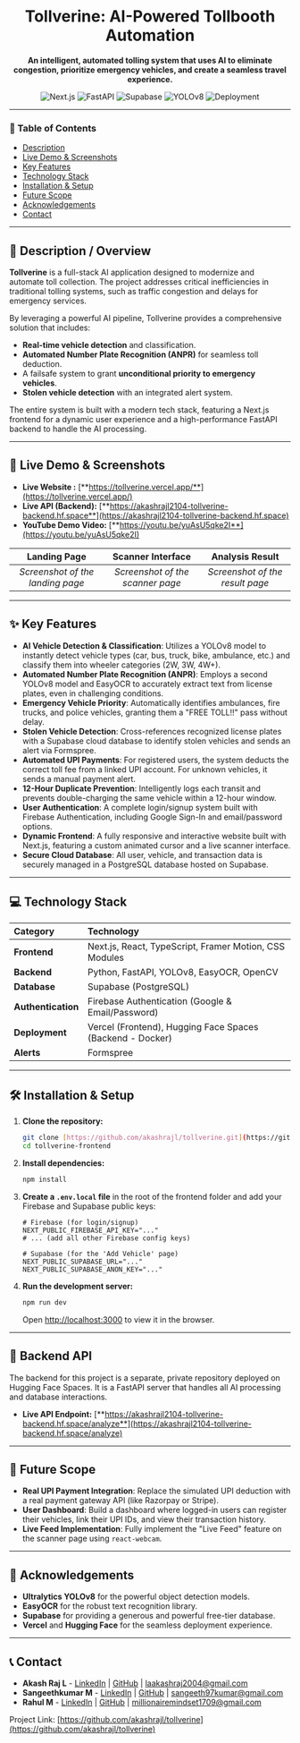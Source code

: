 <div align="center">

  # Tollverine: AI-Powered Tollbooth Automation
  
  **An intelligent, automated tolling system that uses AI to eliminate congestion, prioritize emergency vehicles, and create a seamless travel experience.**

  <p>
    <img src="https://img.shields.io/badge/Frontend-Next.js-black?style=for-the-badge&logo=next.js" alt="Next.js">
    <img src="https://img.shields.io/badge/Backend-FastAPI-green?style=for-the-badge&logo=fastapi" alt="FastAPI">
    <img src="https://img.shields.io/badge/Database-Supabase-brightgreen?style=for-the-badge&logo=supabase" alt="Supabase">
    <img src="https://img.shields.io/badge/AI_Model-YOLOv8-blueviolet?style=for-the-badge" alt="YOLOv8">
    <img src="https://img.shields.io/badge/Deployment-Vercel_&_HuggingFace-orange?style=for-the-badge&logo=vercel" alt="Deployment">
    </p>
</div>

---

### 📖 Table of Contents
- [Description](#-description--overview)
- [Live Demo & Screenshots](#-live-demo--screenshots)
- [Key Features](#-key-features)
- [Technology Stack](#-technology-stack)
- [Installation & Setup](#-installation--setup)
- [Future Scope](#-future-scope)
- [Acknowledgements](#-acknowledgements)
- [Contact](#-contact)

---

## 📜 Description / Overview

**Tollverine** is a full-stack AI application designed to modernize and automate toll collection. The project addresses critical inefficiencies in traditional tolling systems, such as traffic congestion and delays for emergency services.

By leveraging a powerful AI pipeline, Tollverine provides a comprehensive solution that includes:
- **Real-time vehicle detection** and classification.
- **Automated Number Plate Recognition (ANPR)** for seamless toll deduction.
- A failsafe system to grant **unconditional priority to emergency vehicles**.
- **Stolen vehicle detection** with an integrated alert system.

The entire system is built with a modern tech stack, featuring a Next.js frontend for a dynamic user experience and a high-performance FastAPI backend to handle the AI processing.

---

## 🚀 Live Demo & Screenshots

- **Live Website :** [**https://tollverine.vercel.app/**](https://tollverine.vercel.app/)
- **Live API (Backend):** [**https://akashrajl2104-tollverine-backend.hf.space**](https://akashrajl2104-tollverine-backend.hf.space)
- **YouTube Demo Video:** [**https://youtu.be/yuAsU5qke2I**](https://youtu.be/yuAsU5qke2I)

| Landing Page | Scanner Interface | Analysis Result |
| :---: | :---: | :---: |
| *Screenshot of the landing page* | *Screenshot of the scanner page* | *Screenshot of the result page* |

---

## ✨ Key Features

- **AI Vehicle Detection & Classification**: Utilizes a YOLOv8 model to instantly detect vehicle types (car, bus, truck, bike, ambulance, etc.) and classify them into wheeler categories (2W, 3W, 4W+).
- **Automated Number Plate Recognition (ANPR)**: Employs a second YOLOv8 model and EasyOCR to accurately extract text from license plates, even in challenging conditions.
- **Emergency Vehicle Priority**: Automatically identifies ambulances, fire trucks, and police vehicles, granting them a "FREE TOLL!!" pass without delay.
- **Stolen Vehicle Detection**: Cross-references recognized license plates with a Supabase cloud database to identify stolen vehicles and sends an alert via Formspree.
- **Automated UPI Payments**: For registered users, the system deducts the correct toll fee from a linked UPI account. For unknown vehicles, it sends a manual payment alert.
- **12-Hour Duplicate Prevention**: Intelligently logs each transit and prevents double-charging the same vehicle within a 12-hour window.
- **User Authentication**: A complete login/signup system built with Firebase Authentication, including Google Sign-In and email/password options.
- **Dynamic Frontend**: A fully responsive and interactive website built with Next.js, featuring a custom animated cursor and a live scanner interface.
- **Secure Cloud Database**: All user, vehicle, and transaction data is securely managed in a PostgreSQL database hosted on Supabase.

---

## 💻 Technology Stack

| Category | Technology |
| :--- | :--- |
| **Frontend** | Next.js, React, TypeScript, Framer Motion, CSS Modules |
| **Backend** | Python, FastAPI, YOLOv8, EasyOCR, OpenCV |
| **Database** | Supabase (PostgreSQL) |
| **Authentication**| Firebase Authentication (Google & Email/Password) |
| **Deployment** | Vercel (Frontend), Hugging Face Spaces (Backend - Docker) |
| **Alerts** | Formspree |

---

## 🛠️ Installation & Setup

1.  **Clone the repository:**
    ```bash
    git clone [https://github.com/akashrajl/tollverine.git](https://github.com/akashrajl/tollverine.git)
    cd tollverine-frontend
    ```
2.  **Install dependencies:**
    ```bash
    npm install
    ```
3.  **Create a `.env.local` file** in the root of the frontend folder and add your Firebase and Supabase public keys:
    ```
    # Firebase (for login/signup)
    NEXT_PUBLIC_FIREBASE_API_KEY="..."
    # ... (add all other Firebase config keys)

    # Supabase (for the 'Add Vehicle' page)
    NEXT_PUBLIC_SUPABASE_URL="..."
    NEXT_PUBLIC_SUPABASE_ANON_KEY="..."
    ```
4.  **Run the development server:**
    ```bash
    npm run dev
    ```
    Open [http://localhost:3000](http://localhost:3000) to view it in the browser.

---

## 🤖 Backend API

The backend for this project is a separate, private repository deployed on Hugging Face Spaces. It is a FastAPI server that handles all AI processing and database interactions.

- **Live API Endpoint:** [**https://akashrajl2104-tollverine-backend.hf.space/analyze**](https://akashrajl2104-tollverine-backend.hf.space/analyze)

---

## 🚀 Future Scope

- **Real UPI Payment Integration**: Replace the simulated UPI deduction with a real payment gateway API (like Razorpay or Stripe).
- **User Dashboard**: Build a dashboard where logged-in users can register their vehicles, link their UPI IDs, and view their transaction history.
- **Live Feed Implementation**: Fully implement the "Live Feed" feature on the scanner page using `react-webcam`.

---

## 🙏 Acknowledgements

- **Ultralytics YOLOv8** for the powerful object detection models.
- **EasyOCR** for the robust text recognition library.
- **Supabase** for providing a generous and powerful free-tier database.
- **Vercel** and **Hugging Face** for the seamless deployment experience.

---

## 📞 Contact

- **Akash Raj L** - [LinkedIn](https://www.linkedin.com/in/akashrajl/) | [GitHub](https://github.com/akashrajl) | laakashraj2004@gmail.com
- **Sangeethkumar M** - [LinkedIn](https://www.linkedin.com/in/sangeethkumar-m-563924256) | [GitHub](https://github.com/Sangeethkumar-180504) | sangeeth97kumar@gmail.com
- **Rahul M** - [LinkedIn](https://www.linkedin.com/in/rahul-murali-8b5164258) | [GitHub](https://github.com/rahulmurali123) | millionairemindset1709@gmail.com

Project Link: [https://github.com/akashrajl/tollverine](https://github.com/akashrajl/tollverine)
